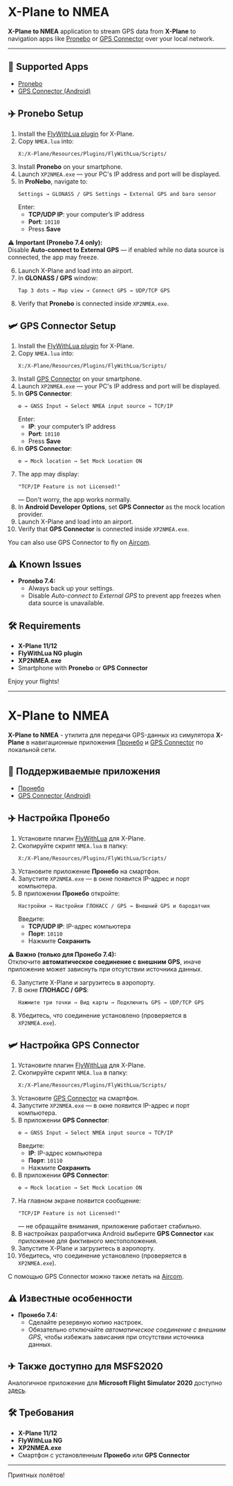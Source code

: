 # X-Plane to NMEA

**X-Plane to NMEA** application to stream GPS data from **X-Plane** to navigation apps like [Pronebo](https://t.me/s/pronebo_club) or [GPS Connector](https://play.google.com/store/apps/details?id=de.pilablu.gpsconnector) over your local network.

---

## 📲 Supported Apps

- [Pronebo](https://t.me/s/pronebo_club)
- [GPS Connector (Android)](https://play.google.com/store/apps/details?id=de.pilablu.gpsconnector)


## ✈️ Pronebo Setup

1. Install the [FlyWithLua plugin](https://forums.x-plane.org/index.php?/files/file/38445-flywithlua-ng-next-generation-edition-for-x-plane-11-win-lin-mac/) for X-Plane.
2. Copy `NMEA.lua` into:
    ```
    X:/X-Plane/Resources/Plugins/FlyWithLua/Scripts/
    ```
3. Install **Pronebo** on your smartphone.
4. Launch `XP2NMEA.exe` — your PC's IP address and port will be displayed.
5. In **ProNebo**, navigate to:
    ```
    Settings → GLONASS / GPS Settings → External GPS and baro sensor
    ```
   Enter:
    - **TCP/UDP IP**: your computer’s IP address
    - **Port**: `10110`
    - Press **Save**

⚠ **Important (Pronebo 7.4 only):**  
Disable **Auto-connect to External GPS** — if enabled while no data source is connected, the app may freeze. 

6. Launch X-Plane and load into an airport.
7. In **GLONASS / GPS** window:
    ```
    Tap 3 dots → Map view → Connect GPS → UDP/TCP GPS
    ```
8. Verify that **Pronebo** is connected inside `XP2NMEA.exe`.

## 🛩️ GPS Connector Setup

1. Install the [FlyWithLua plugin](https://forums.x-plane.org/index.php?/files/file/38445-flywithlua-ng-next-generation-edition-for-x-plane-11-win-lin-mac/) for X-Plane.
2. Copy `NMEA.lua` into:
    ```
    X:/X-Plane/Resources/Plugins/FlyWithLua/Scripts/
    ```
3. Install [GPS Connector](https://play.google.com/store/apps/details?id=de.pilablu.gpsconnector) on your smartphone.
4. Launch `XP2NMEA.exe` — your PC's IP address and port will be displayed.
5. In **GPS Connector**:
    ```
    ⚙️ → GNSS Input → Select NMEA input source → TCP/IP
    ```
   Enter:
    - **IP**: your computer’s IP address
    - **Port**: `10110`
    - Press **Save**
6. In **GPS Connector**:
    ```
    ⚙️ → Mock location → Set Mock Location ON
    ```
7. The app may display:
    ```
    "TCP/IP Feature is not Licensed!"
    ```
   — Don't worry, the app works normally.
8. In **Android Developer Options**, set **GPS Connector** as the mock location provider.
9. Launch X-Plane and load into an airport.
10. Verify that **GPS Connector** is connected inside `XP2NMEA.exe`.

You can also use GPS Connector to fly on [Aircom](https://aircom24.ru/).

## ⚠ Known Issues

- **Pronebo 7.4:**
  - Always back up your settings.
  - Disable *Auto-connect to External GPS* to prevent app freezes when data source is unavailable.

## 🛠 Requirements

- **X-Plane 11/12**
- **FlyWithLua NG plugin**
- **XP2NMEA.exe**
- Smartphone with **Pronebo** or **GPS Connector**

Enjoy your flights!

---

# X-Plane to NMEA

**X-Plane to NMEA** - утилита для передачи GPS-данных из симулятора **X-Plane** в навигационные приложения [Пронебо](https://t.me/s/pronebo_club) и [GPS Connector](https://play.google.com/store/apps/details?id=de.pilablu.gpsconnector) по локальной сети.


## 📲 Поддерживаемые приложения

- [Пронебо](https://t.me/s/pronebo_club)
- [GPS Connector (Android)](https://play.google.com/store/apps/details?id=de.pilablu.gpsconnector)


## ✈️ Настройка Пронебо

1. Установите плагин [FlyWithLua](https://forums.x-plane.org/index.php?/files/file/38445-flywithlua-ng-next-generation-edition-for-x-plane-11-win-lin-mac/) для X-Plane.
2. Скопируйте скрипт `NMEA.lua` в папку:
    ```
    X:/X-Plane/Resources/Plugins/FlyWithLua/Scripts/
    ```
3. Установите приложение **Пронебо** на смартфон.
4. Запустите `XP2NMEA.exe` — в окне появится IP-адрес и порт компьютера.
5. В приложении **Пронебо** откройте:
    ```
    Настройки → Настройки ГЛОНАСС / GPS → Внешний GPS и бародатчик
    ```
   Введите:
    - **TCP/UDP IP**: IP-адрес компьютера
    - **Порт**: `10110`
    - Нажмите **Сохранить**

⚠ **Важно (только для Пронебо 7.4):**  
Отключите **автоматическое соединение с внешним GPS**, иначе приложение может зависнуть при отсутствии источника данных.

6. Запустите X-Plane и загрузитесь в аэропорту.
7. В окне **ГЛОНАСС / GPS**:
    ```
    Нажмите три точки → Вид карты → Подключить GPS → UDP/TCP GPS
    ```
8. Убедитесь, что соединение установлено (проверяется в `XP2NMEA.exe`).


## 🛩️ Настройка GPS Connector

1. Установите плагин [FlyWithLua](https://forums.x-plane.org/index.php?/files/file/38445-flywithlua-ng-next-generation-edition-for-x-plane-11-win-lin-mac/) для X-Plane.
2. Скопируйте скрипт `NMEA.lua` в папку:
    ```
    X:/X-Plane/Resources/Plugins/FlyWithLua/Scripts/
    ```
3. Установите [GPS Connector](https://play.google.com/store/apps/details?id=de.pilablu.gpsconnector) на смартфон.
4. Запустите `XP2NMEA.exe` — в окне появится IP-адрес и порт компьютера.
5. В приложении **GPS Connector**:
    ```
    ⚙️ → GNSS Input → Select NMEA input source → TCP/IP
    ```
   Введите:
    - **IP**: IP-адрес компьютера
    - **Порт**: `10110`
    - Нажмите **Сохранить**
6. В приложении **GPS Connector**:
    ```
    ⚙️ → Mock location → Set Mock Location ON
    ```
7. На главном экране появится сообщение:
    ```
    "TCP/IP Feature is not Licensed!"
    ```
   — не обращайте внимания, приложение работает стабильно.
8. В настройках разработчика Android выберите **GPS Connector** как приложение для фиктивного местоположения.
9. Запустите X-Plane и загрузитесь в аэропорту.
10. Убедитесь, что соединение установлено (проверяется в `XP2NMEA.exe`).

С помощью GPS Connector можно также летать на [Aircom](https://aircom24.ru/).


## ⚠ Известные особенности

- **Пронебо 7.4:**
  - Сделайте резервную копию настроек.
  - Обязательно отключайте *автоматическое соединение с внешним GPS*, чтобы избежать зависания при отсутствии источника данных.

## ✈ Также доступно для MSFS2020

Аналогичное приложение для **Microsoft Flight Simulator 2020** доступно [здесь](https://github.com/mihai-dinculescu/msfs-2020-gps-link).

## 🛠 Требования

- **X-Plane 11/12**
- **FlyWithLua NG**
- **XP2NMEA.exe**
- Смартфон с установленным **Пронебо** или **GPS Connector**

---

Приятных полётов!
